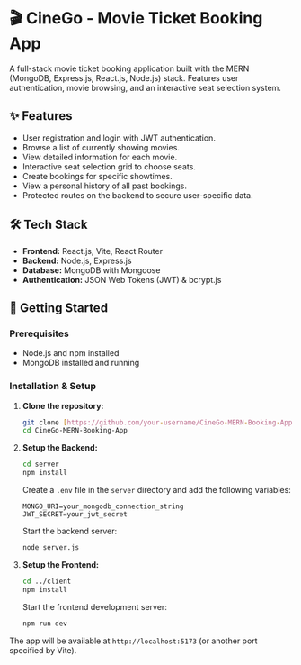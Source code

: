 # 🎬 CineGo - Movie Ticket Booking App

A full-stack movie ticket booking application built with the MERN (MongoDB, Express.js, React.js, Node.js) stack. Features user authentication, movie browsing, and an interactive seat selection system.

## ✨ Features

-   User registration and login with JWT authentication.
-   Browse a list of currently showing movies.
-   View detailed information for each movie.
-   Interactive seat selection grid to choose seats.
-   Create bookings for specific showtimes.
-   View a personal history of all past bookings.
-   Protected routes on the backend to secure user-specific data.

## 🛠️ Tech Stack

-   **Frontend:** React.js, Vite, React Router
-   **Backend:** Node.js, Express.js
-   **Database:** MongoDB with Mongoose
-   **Authentication:** JSON Web Tokens (JWT) & bcrypt.js

## 🚀 Getting Started

### Prerequisites

-   Node.js and npm installed
-   MongoDB installed and running

### Installation & Setup

1.  **Clone the repository:**
    ```sh
    git clone [https://github.com/your-username/CineGo-MERN-Booking-App.git](https://github.com/your-username/CineGo-MERN-Booking-App.git)
    cd CineGo-MERN-Booking-App
    ```

2.  **Setup the Backend:**
    ```sh
    cd server
    npm install
    ```
    Create a `.env` file in the `server` directory and add the following variables:
    ```
    MONGO_URI=your_mongodb_connection_string
    JWT_SECRET=your_jwt_secret
    ```
    Start the backend server:
    ```sh
    node server.js
    ```

3.  **Setup the Frontend:**
    ```sh
    cd ../client
    npm install
    ```
    Start the frontend development server:
    ```sh
    npm run dev
    ```

The app will be available at `http://localhost:5173` (or another port specified by Vite).
